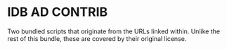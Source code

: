 # IDB AD CONTRIB

Two bundled scripts that originate from the URLs linked within.
Unlike the rest of this bundle, these are covered by their original
license.


